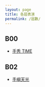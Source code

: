 ```yaml
---
layout: page
title: 各屆表演
permalink: /屆數/
---
```


## B00

- [手秀 TIME](../期末公演/手秀-Time)

## B02

- [手嶼天光](../期末公演/手嶼天光)
